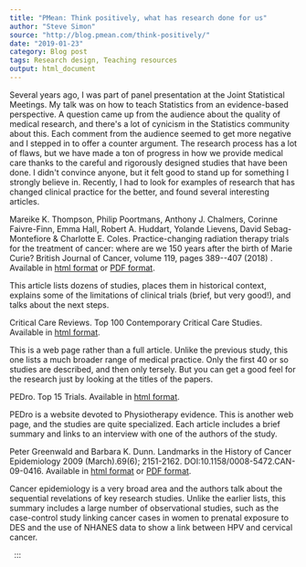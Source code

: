 ```yaml
---
title: "PMean: Think positively, what has research done for us"
author: "Steve Simon"
source: "http://blog.pmean.com/think-positively/"
date: "2019-01-23"
category: Blog post
tags: Research design, Teaching resources
output: html_document
---
```


Several years ago, I was part of panel presentation at the Joint
Statistical Meetings. My talk was on how to teach Statistics from an
evidence-based perspective. A question came up from the audience about
the quality of medical research, and there's a lot of cynicism in the
Statistics community about this. Each comment from the audience seemed
to get more negative and I stepped in to offer a counter argument. The
research process has a lot of flaws, but we have made a ton of progress
in how we provide medical care thanks to the careful and rigorously
designed studies that have been done. I didn't convince anyone, but it
felt good to stand up for something I strongly believe in. Recently, I
had to look for examples of research that has changed clinical practice
for the better, and found several interesting articles.

<!---More--->

Mareike K. Thompson, Philip Poortmans, Anthony J. Chalmers, Corinne
Faivre-Finn, Emma Hall, Robert A. Huddart, Yolande Lievens, David
Sebag-Montefiore & Charlotte E. Coles. Practice-changing radiation
therapy trials for the treatment of cancer: where are we 150 years after
the birth of Marie Curie? British Journal of Cancer, volume 119, pages
389--407 (2018) . Available in [html
format](https://www.nature.com/articles/s41416-018-0201-z) or [PDF
format](https://www.nature.com/articles/s41416-018-0201-z.pdf).

This article lists dozens of studies, places them in historical context,
explains some of the limitations of clinical trials (brief, but very
good!), and talks about the next steps.

Critical Care Reviews. Top 100 Contemporary Critical Care Studies.
Available in [html
format](https://www.criticalcarereviews.com/index.php/majorstudies/landmark-studies/top-100-studies).

This is a web page rather than a full article. Unlike the previous
study, this one lists a much broader range of medical practice. Only the
first 40 or so studies are described, and then only tersely. But you can
get a good feel for the research just by looking at the titles of the
papers.

PEDro. Top 15 Trials. Available in [html
format](https://www.pedro.org.au/english/archive/top-15-trials/).

PEDro is a website devoted to Physiotherapy evidence. This is another
web page, and the studies are quite specialized. Each article includes a
brief summary and links to an interview with one of the authors of the
study.

Peter Greenwald and Barbara K. Dunn. Landmarks in the History of Cancer
Epidemiology 2009 (March).69(6); 2151-2162.
DOI:10.1158/0008-5472.CAN-09-0416. Available in [html
format](http://cancerres.aacrjournals.org/content/69/6/2151) or [PDF
format](http://cancerres.aacrjournals.org/content/69/6/2151.full-text.pdf).

Cancer epidemiology is a very broad area and the authors talk about the
sequential revelations of key research studies. Unlike the earlier
lists, this summary includes a large number of observational studies,
such as the case-control study linking cancer cases in women to prenatal
exposure to DES and the use of NHANES data to show a link between HPV
and cervical cancer.

 
:::

